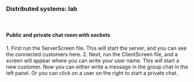 <h3>Distributed systems: lab </h3> <br>
<h4>Public and private chat room with sockets </h4>
1. First run the ServerScreen file. This will start the server, and you can
see the connected customers here.
2. Next, run the ClientScreen file, and a screen will appear where you can write 
your user name. This will start a new customer. Now you can either write a 
message in the group chat in the left panel. Or you can click on a user on 
the right to start a private chat.